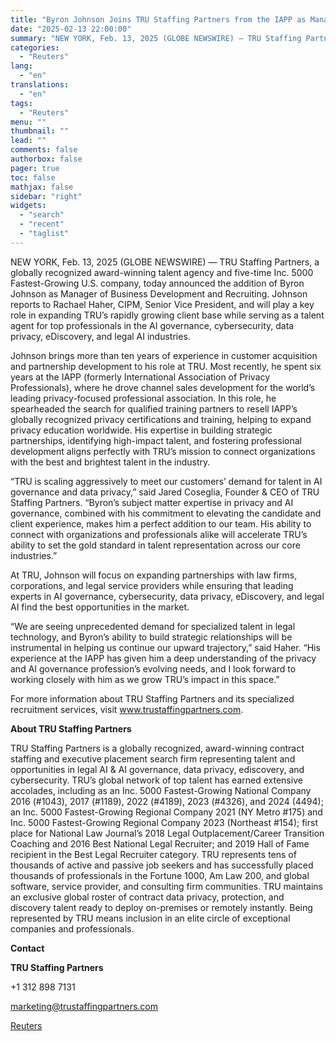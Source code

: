 ```yaml
---
title: "Byron Johnson Joins TRU Staffing Partners from the IAPP as Manager of Business Development and Recruiting"
date: "2025-02-13 22:00:00"
summary: "NEW YORK, Feb. 13, 2025 (GLOBE NEWSWIRE) — TRU Staffing Partners, a globally recognized award-winning talent agency and five-time Inc. 5000 Fastest-Growing U.S. company, today announced the addition of Byron Johnson as Manager of Business Development and Recruiting. Johnson reports to Rachael Haher, CIPM, Senior Vice President, and will play..."
categories:
  - "Reuters"
lang:
  - "en"
translations:
  - "en"
tags:
  - "Reuters"
menu: ""
thumbnail: ""
lead: ""
comments: false
authorbox: false
pager: true
toc: false
mathjax: false
sidebar: "right"
widgets:
  - "search"
  - "recent"
  - "taglist"
---
```


NEW YORK, Feb. 13, 2025 (GLOBE NEWSWIRE) — TRU Staffing Partners, a globally recognized award-winning talent agency and five-time Inc. 5000 Fastest-Growing U.S. company, today announced the addition of Byron Johnson as Manager of Business Development and Recruiting. Johnson reports to Rachael Haher, CIPM, Senior Vice President, and will play a key role in expanding TRU’s rapidly growing client base while serving as a talent agent for top professionals in the AI governance, cybersecurity, data privacy, eDiscovery, and legal AI industries.

Johnson brings more than ten years of experience in customer acquisition and partnership development to his role at TRU. Most recently, he spent six years at the IAPP (formerly International Association of Privacy Professionals), where he drove channel sales development for the world’s leading privacy-focused professional association. In this role, he spearheaded the search for qualified training partners to resell IAPP’s globally recognized privacy certifications and training, helping to expand privacy education worldwide. His expertise in building strategic partnerships, identifying high-impact talent, and fostering professional development aligns perfectly with TRU’s mission to connect organizations with the best and brightest talent in the industry.

“TRU is scaling aggressively to meet our customers’ demand for talent in AI governance and data privacy,” said Jared Coseglia, Founder & CEO of TRU Staffing Partners. “Byron’s subject matter expertise in privacy and AI governance, combined with his commitment to elevating the candidate and client experience, makes him a perfect addition to our team. His ability to connect with organizations and professionals alike will accelerate TRU’s ability to set the gold standard in talent representation across our core industries.”

At TRU, Johnson will focus on expanding partnerships with law firms, corporations, and legal service providers while ensuring that leading experts in AI governance, cybersecurity, data privacy, eDiscovery, and legal AI find the best opportunities in the market.

“We are seeing unprecedented demand for specialized talent in legal technology, and Byron’s ability to build strategic relationships will be instrumental in helping us continue our upward trajectory,” said Haher. “His experience at the IAPP has given him a deep understanding of the privacy and AI governance profession’s evolving needs, and I look forward to working closely with him as we grow TRU’s impact in this space.”

For more information about TRU Staffing Partners and its specialized recruitment services, visit www.trustaffingpartners.com.

**About TRU Staffing Partners**

TRU Staffing Partners is a globally recognized, award-winning contract staffing and executive placement search firm representing talent and opportunities in legal AI & AI governance, data privacy, ediscovery, and cybersecurity. TRU’s global network of top talent has earned extensive accolades, including as an Inc. 5000 Fastest-Growing National Company 2016 (#1043), 2017 (#1189), 2022 (#4189), 2023 (#4326), and 2024 (4494); an Inc. 5000 Fastest-Growing Regional Company 2021 (NY Metro #175) and Inc. 5000 Fastest-Growing Regional Company 2023 (Northeast #154); first place for National Law Journal’s 2018 Legal Outplacement/Career Transition Coaching and 2016 Best National Legal Recruiter; and 2019 Hall of Fame recipient in the Best Legal Recruiter category. TRU represents tens of thousands of active and passive job seekers and has successfully placed thousands of professionals in the Fortune 1000, Am Law 200, and global software, service provider, and consulting firm communities. TRU maintains an exclusive global roster of contract data privacy, protection, and discovery talent ready to deploy on-premises or remotely instantly. Being represented by TRU means inclusion in an elite circle of exceptional companies and professionals.

**Contact**

**TRU Staffing Partners**

+1 312 898 7131

marketing@trustaffingpartners.com

[Reuters](https://www.tradingview.com/news/reuters.com,2025-02-13:newsml_GNX7p5pVW:0-byron-johnson-joins-tru-staffing-partners-from-the-iapp-as-manager-of-business-development-and-recruiting/)
